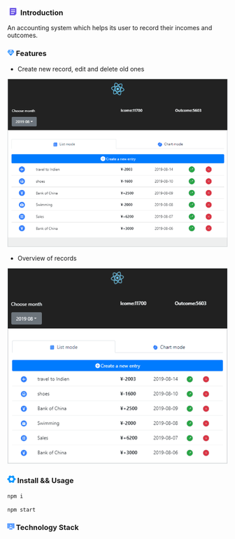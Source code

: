 ### ![image](https://github.com/liwang2019/lw-react/blob/master/resource/introduction.png)  Introduction
An accounting system which helps its user to record their incomes and outcomes.

### ![image](https://github.com/liwang2019/lw-react/blob/master/resource/feature.png)  Features

- Create new record, edit and delete old ones

![image](https://github.com/liwang2019/lw-react/blob/master/lwaccount/public/gif/creatEditDelete.gif)

- Overview of records

![image](https://github.com/liwang2019/lw-react/blob/master/lwaccount/public/gif/overview.gif)

### ![image](https://github.com/liwang2019/lw-react/blob/master/resource/install.png)  Install && Usage

`npm i`

`npm start`

### ![image](https://github.com/liwang2019/lw-react/blob/master/resource/stack.png)  Technology Stack


